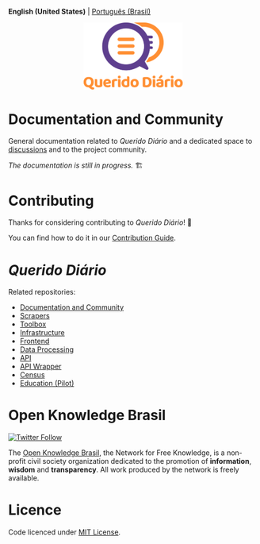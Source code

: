 **English (United States)** | [Português (Brasil)](../README.md)

<p align="center">
  <img alt="Querido Diário" src="./images/querido-diario-logo.png" width="200">
</p>

# Documentation and Community

General documentation related to *Querido Diário* and a dedicated space to [discussions](https://github.com/okfn-brasil/querido-diario-comunidade/discussions) and to the project community.

*The documentation is still in progress.* :building_construction:

# Contributing

Thanks for considering contributing to *Querido Diário*! :tada:

You can find how to do it in our [Contribution Guide](CONTRIBUTING-en-US.md).

# *Querido Diário*

Related repositories:
- [Documentation and Community](https://github.com/okfn-brasil/querido-diario-comunidade)
- [Scrapers](https://github.com/okfn-brasil/querido-diario)
- [Toolbox](https://github.com/okfn-brasil/querido-diario-toolbox)
- [Infrastructure](https://github.com/okfn-brasil/querido-diario-infra)
- [Frontend](https://github.com/okfn-brasil/querido-diario-frontend)
- [Data Processing](https://github.com/okfn-brasil/querido-diario-data-processing)
- [API](https://github.com/okfn-brasil/querido-diario-api)
- [API Wrapper](https://github.com/okfn-brasil/querido-diario-api-wrapper)
- [Census](https://github.com/okfn-brasil/censo-querido-diario)
- [Education (Pilot)](https://github.com/okfn-brasil/piloto-educacao)

# Open Knowledge Brasil
<p>
  <a href="https://twitter.com/intent/follow?screen_name=okfnbr">
    <img alt="Twitter Follow" src="https://img.shields.io/twitter/follow/okfnbr?label=%40okfnbr&style=social">
  </a>
</p>

The [Open Knowledge Brasil](https://ok.org.br/), the Network for Free Knowledge, is a non-profit civil society organization dedicated to the promotion of **information**, **wisdom** and **transparency**. All work produced by the network is freely available.

# Licence

Code licenced under [MIT License](../LICENSE.md).
